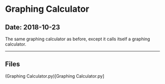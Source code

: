 # Graphing Calculator

## Date: 2018-10-23

The same graphing calculator as before, except it calls itself a graphing calculator.

-----

## Files

(Graphing Calculator.py)[Graphing Calculator.py]